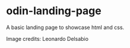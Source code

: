 # odin-landing-page

A basic landing page to showcase html and css.

Image credits: Leonardo Delsabio